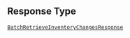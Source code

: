 ## Response Type

[`BatchRetrieveInventoryChangesResponse`](../../doc/models/batch-retrieve-inventory-changes-response.md)
